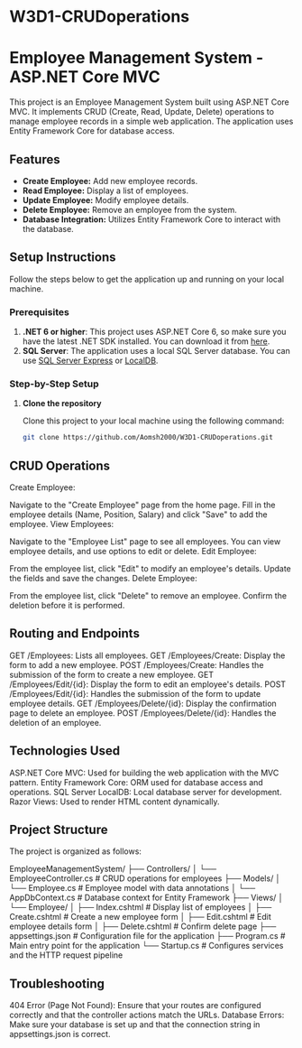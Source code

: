 # W3D1-CRUDoperations
# Employee Management System - ASP.NET Core MVC

This project is an Employee Management System built using ASP.NET Core MVC. It implements CRUD (Create, Read, Update, Delete) operations to manage employee records in a simple web application. The application uses Entity Framework Core for database access.

## Features
- **Create Employee:** Add new employee records.
- **Read Employee:** Display a list of employees.
- **Update Employee:** Modify employee details.
- **Delete Employee:** Remove an employee from the system.
- **Database Integration:** Utilizes Entity Framework Core to interact with the database.

## Setup Instructions

Follow the steps below to get the application up and running on your local machine.

### Prerequisites

1. **.NET 6 or higher**: This project uses ASP.NET Core 6, so make sure you have the latest .NET SDK installed. You can download it from [here](https://dotnet.microsoft.com/download).
2. **SQL Server**: The application uses a local SQL Server database. You can use [SQL Server Express](https://www.microsoft.com/en-us/sql-server/sql-server-downloads) or [LocalDB](https://docs.microsoft.com/en-us/sql/ssds/download-sql-server-management-studio-ssms?view=sql-server-ver15).

### Step-by-Step Setup

1. **Clone the repository**

   Clone this project to your local machine using the following command:

   ```bash
   git clone https://github.com/Aomsh2000/W3D1-CRUDoperations.git

## CRUD Operations
Create Employee:

Navigate to the "Create Employee" page from the home page.
Fill in the employee details (Name, Position, Salary) and click "Save" to add the employee.
View Employees:

Navigate to the "Employee List" page to see all employees.
You can view employee details, and use options to edit or delete.
Edit Employee:

From the employee list, click "Edit" to modify an employee's details.
Update the fields and save the changes.
Delete Employee:

From the employee list, click "Delete" to remove an employee.
Confirm the deletion before it is performed.

## Routing and Endpoints
GET /Employees: Lists all employees.
GET /Employees/Create: Display the form to add a new employee.
POST /Employees/Create: Handles the submission of the form to create a new employee.
GET /Employees/Edit/{id}: Display the form to edit an employee's details.
POST /Employees/Edit/{id}: Handles the submission of the form to update employee details.
GET /Employees/Delete/{id}: Display the confirmation page to delete an employee.
POST /Employees/Delete/{id}: Handles the deletion of an employee.

 ## Technologies Used
ASP.NET Core MVC: Used for building the web application with the MVC pattern.
Entity Framework Core: ORM used for database access and operations.
SQL Server LocalDB: Local database server for development.
Razor Views: Used to render HTML content dynamically.

## Project Structure
The project is organized as follows:

EmployeeManagementSystem/
├── Controllers/
│   └── EmployeeController.cs        # CRUD operations for employees
├── Models/
│   └── Employee.cs                 # Employee model with data annotations
│   └── AppDbContext.cs            # Database context for Entity Framework
├── Views/
│   └── Employee/
│       ├── Index.cshtml            # Display list of employees
│       ├── Create.cshtml           # Create a new employee form
│       ├── Edit.cshtml             # Edit employee details form
│       ├── Delete.cshtml           # Confirm delete page
├── appsettings.json                # Configuration file for the application
├── Program.cs                      # Main entry point for the application
└── Startup.cs                      # Configures services and the HTTP request pipeline

## Troubleshooting
404 Error (Page Not Found): Ensure that your routes are configured correctly and that the controller actions match the URLs.
Database Errors: Make sure your database is set up and that the connection string in appsettings.json is correct.
